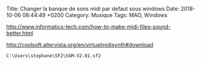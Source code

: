 Title:  Changer la banque de sons midi par defaut sous windows
Date:   2018-10-06 08:44:49 +0200
Category: Musique
Tags: MAO, Windows


<http://www.informatics-tech.com/how-to-make-midi-files-sound-better.html>

<http://coolsoft.altervista.org/en/virtualmidisynth#download>

	C:\Users\stephane\SF2\SGM-V2.01.sf2
